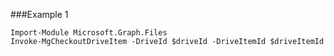 ###Example 1
```
Import-Module Microsoft.Graph.Files
Invoke-MgCheckoutDriveItem -DriveId $driveId -DriveItemId $driveItemId
```
